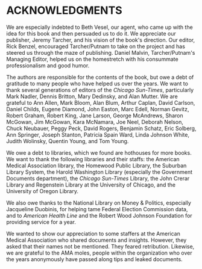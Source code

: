 # ACKNOWLEDGMENTS

We
are especially indebted to
Beth Vesel, our agent,
who came up
with the idea for this book and then
persuaded us to do it. We appreciate our publisher, Jeremy Tarcher, and
his vision of the book's direction. Our editor, Rick Benzel, encouraged
Tarcher/Putnam to take on the project and has steered us through the
maze of publishing. Daniel Malvin, Tarcher/Putnam's Managing Editor,
helped us on the homestretch with his consummate professionalism and
good humor.

The authors are responsible for the contents of the book, but owe a
debt of gratitude to many people who have helped us over the years. We
want to thank several generations of editors of the _Chicago Sun-Times_, particularly
Mark Nadler, Dennis Britton, Mary Dedinsky, and Alan Mutter.
We are grateful to Ann Allen, Mark Bloom, Alan Blum, Arthur Caplan,
David Carlson, Daniel Childs, Eugene Diamond, John Easton, Marc
Edell, Norman Gevitz, Robert Graham, Robert King, Jane Larson, George
McAndrews, Sharon McGowan, Jim McGowan, Kara McNamara, Joe
Neel, Deborah Nelson, Chuck Neubauer, Peggy Peck, David Rogers,
Benjamin Schatz, Eric Solberg, Ann Springer, Joseph Stanton, Patricia
Spain Ward, Linda Johnson White, Judith Wolinsky, Quentin Young, and
Tom Young.

We owe a debt to libraries, which we found are hothouses for more
books. We want to thank the following libraries and their staffs: the
American Medical Association library, the Homewood Public Library,
the Suburban Library System, the Harold Washington Library (especially
the Government Documents department), the _Chicago Sun-Times_
Library, the John Crerar Library and Regenstein Library at the University
of Chicago, and the University of Oregon Library.

We also owe thanks to the National Library on Money & Politics, especially
Jacqueline Duobinis, for helping tame Federal Election Commission
data, and to _American Health Line_ and the Robert Wood Johnson Foundation
for providing service for a year.

We wanted to show our appreciation to some staffers at the American
Medical Association who shared documents and insights. However,
they asked that their names not be mentioned. They feared retribution.
Likewise, we are grateful to the AMA moles, people within the organization
who over the years anonymously have passed along tips and leaked
documents.
